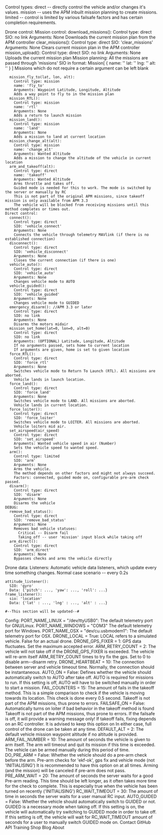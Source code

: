 Control types:
  direct -- directly control the vehicle and/or changes it's values.
  mission -- uses the APM inbuilt mission planning to create missions.
  limited -- control is limited by various failsafe factors and has certain completion requirements.

Drone control:
  Mission control:
    download_missions():
      Control type: direct
      SIO: no link
      Arguments: None
      Downloads the current mission plan from the APM controller
    clear_missions():
      Control type: direct
      SIO: 'clear_missions'
      Arguments: None
      Clears current mission plan in the APM controller
    mission_upload():
      Control type: direct
      SIO: no link
      Arguments: None
      Uploads the current mission plan
    Mission planning:
      All the missions are passed through 'missions' SIO in format:
        Mission[
          {
            name: ''
            lat: ''
            lng: ''
            alt: ''
          }
        ]
      Missions which do not require a certain argument can be left blank

      mission_fly_to(lat, lon, alt):
        Control type: mission
        name: 'fly_to'
        Arguments: Waypoint Latitude, Longitude, Altitude
        Adds a way point to fly to in the mission plan
      mission_RTL():
        Control type: mission
        name: 'rtl'
        Arguments: None
        Adds a return to launch mission
      mission_land():
        Control type: mission
        name: 'land'
        Arguments: None
        Adds a mission to land at current location
      mission_change_alt(alt):
        Control type: mission
        name: 'change_alt'
        Arguments: Wanted Altitude
        Adds a mission to change the altitude of the vehicle in current location
      arm_and_takeoff(alt):
        Control type: direct
        name: 'takeoff'
        Arguments: Wanted Altitude
        Arms throttle and takes off.
        Guided mode is needed for this to work. The mode is switched by the server or manually by RC
        This is not part of the original APM missions, since takeoff mission is only available from APM 3.3
        The vehicle will be blocked from receiving missions until this method completes or times out.
    Direct control:
      connect():
        Control type: direct
        SIO: 'vehicle_connect'
        Arguments: None
        Connects the vehicle through telemetry MAVlink (if there is no established connection)
      disconnect():
        Control type: direct
        SIO: 'vehicle_disconnect'
        Arguments: None
        Closes the current connection (if there is one)
      vehicle_auto():
        Control type: direct
        SIO: 'vehicle_auto'
        Arguments: None
        Changes vehicle mode to AUTO
      vehicle_guided():
        Control type: direct
        SIO: 'vehicle_guided'
        Arguments: None
        Changes vehicle mode to GUIDED
      emergency_disarm(): //APM 3.3 or later
        Control type: direct
        SIO: no link
        Arguments: None
        Disarms the motors midair
      mission_set_home(lat=0, lon=0, alt=0)
        Control type: direct
        SIO: no link
        Arguments: (OPTIONAL) Latitude, Longitude, Altitude
        If no arguments passed, sets home to current location
        If arguments are given, home is set to given location
      force_RTL():
        Control type: direct
        SIO: 'force_rtl'
        Arguments: None
        Switches vehicle mode to Return To Launch (RTL). All missions are aborted.
        Vehicle lands in launch location.
      force_land():
        Control type: direct
        SIO: 'force_land'
        Arguments: None
        Switches vehicle mode to LAND. All missions are aborted.
        Vehicle lands in current location.
      force_loiter():
        Control type: direct
        SIO: 'force_loiter'
        Switches vehicle mode to LOITER. All missions are aborted.
        Vehicle loiters mid air.
      set_airspeed(air_speed)
        Control type: direct
        SIO: 'set_airspeed'
        Arguments: Wanted vehicle speed in air (Number)
        Sets the vehicle speed to wanted speed.
      arm():
        Control type: limited
        SIO: 'arm'
        Arguments: None
        Arms the vehicle.
        The method depends on other factors and might not always succeed.
        Factors: connected, guided mode on, configurable pre-arm check passed.
      disarm():
        Control type: direct
        SIO: 'disarm'
        Arguments: None
        Disarms the vehicle
    DEBUG:
      remove_bad_status():
        Control type: direct
        SIO: 'remove_bad_status'
        Arguments: None
        Removes bad vehicle statuses:
          Critical -- Disarm fail
          Taking_off -- user 'mission' input block while taking off
      arm_direct():
        Control type: direct
        SIO: 'arm_direct'
        Arguments: None
        Bypasses checks and arms the vehicle directly

Drone data:
  Listeners:
    Automatic vehicle data listeners, which update every time something changes.
    Normal case scenario -- every 0.2s

    attitude_listener():
      SIO: 'gyro'
      Data: {'pitch': ..., 'yaw': ..., 'roll': ...}
    frame_listener():
      sio: 'location'
      Data: {'lat' : ..., 'lng' : ..., 'alt' : ...}

    #--This section will be updated--#

Config:
  PORT_NAME_LINUX = "/dev/ttyUSB0":
    The default telemetry port for GNU/Linux.
  PORT_NAME_WINDOWS = "COM3"
    The default telemetry port for Windows.
  PORT_NAME_OSX = "dev/cu.usbmodem1":
    The default telemetry port for OSX.
  DRONE_LOCAL = True:
    LOCAL refers to a simulated vehicle. False for an actual drone.
  DRONE_GPS_FIXER = 1:
    GPS data fluctuates. Set the maximum accepted error.
  ARM_RETRY_COUNT = 2:
    The vehicle will not take off if the DRONE_GPS_FIXER is exceeded.
    The vehicle will re-arm itself ARM_RETRY_COUNT times to try fix the gps.
    Set to 0 to disable arm--disarm retry.
  DRONE_HEARTBEAT = 10:
    The connection between server and vehicle timeout time.
    Normally, the connection should be instantaneous.
  AUTO_ON = False:
    Defines whether the vehicle should automatically switch to AUTO after take off.
    AUTO is required for missions to run.
    If this setting is off, AUTO will have to be switched manually in order to start a mission.
  FAIL_COUNTERS = 15:
    The amount of fails in the takeoff method.
    This is a simple comparison to check if the vehicle is moving towards its location.
    This check is done every 0.5 second.
    Takeoff is not part of the APM missions, thus prone to errors.
  FAILSAFE_ON = False:
    Automatically turns on loiter if bad behavior in the takeoff method is found
    Takeoff is not part of the APM missions, thus prone to errors.
    If the failsafe is off, it will provide a warning message only! If takeoff fails, fixing depends on an RC controller.
    It is advised to keep this option on
    In either case, full control of the drone can be taken at any time.
  DEFAULT_ALT = 2:
    The default vehicle mission waypoint altitude if no altitude is provided.
  ARM_FAIL_NUMBER = 10:
    The amount of seconds the vehicle is given to arm itself.
    The arm will timeout and quit its mission if this time is exceeded.
    The vehicle can be armed manually during this period of time.
  DO_PRE_ARM = False:
    Whether the vehicle should do a pre-arm check before the arm.
    Pre-arm checks for 'ekf-ok', gps fix and vehicle mode (not 'INITIALISING')
    It is recommended to have this option on at all times.
    Arming (and the mission) will be canceled if pre-arm does not pass.
  PRE_ARM_WAIT = 20:
    The amount of seconds the server waits for a good Pre-arm reading.
    This time should be left longer, as it often takes more time for the check to complete.
    This is especially true when the vehicle has been turned on recently ('INITIALISING')
  RC_WAIT_TIMEOUT = 30:
    The amount of time in seconds the server waits for a user manual RC input.
  AUTO_GUIDED = False:
    Whether the vehicle should automatically switch to GUIDED or not.
    GUIDED is a necessary mode when taking off.
    If this setting is on, the vehicle will automatically try switching to GUIDED mode in order to take off.
    If this setting is off, the vehicle will wait for RC_WAIT_TIMEOUT amount of seconds for a user to manually switch GUIDED mode on.
Contact GitHub API Training Shop Blog About
